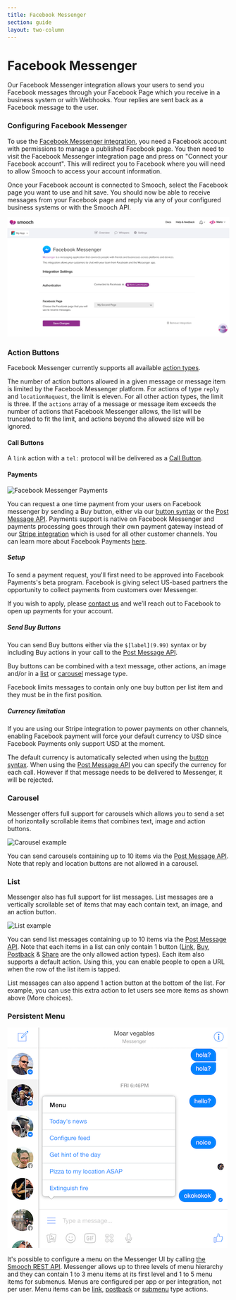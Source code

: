 ```yaml
---
title: Facebook Messenger
section: guide
layout: two-column
---
```


# Facebook Messenger

Our Facebook Messenger integration allows your users to send you Facebook messages through your Facebook Page which you receive in a business system or with Webhooks. Your replies are sent back as a Facebook message to the user.

### Configuring Facebook Messenger

To use the [Facebook Messenger integration](https://app.smooch.io/integrations/messenger), you need a Facebook account with permissions to manage a published Facebook page. You then need to visit the Facebook Messenger integration page and press on "Connect your Facebook account". This will redirect you to Facebook where you will need to allow Smooch to access your account information.

Once your Facebook account is connected to Smooch, select the Facebook page you want to use and hit save. You should now be able to receive messages from your Facebook page and reply via any of your configured business systems or with the Smooch API.

![Facebook Messenger Integration Page Settings](/images/messenger_settings.png)


### Action Buttons

Facebook Messenger currently supports all available [action types](https://docs.smooch.io/rest/#action-buttons).

The number of action buttons allowed in a given message or message item is limited by the Facebook Messenger platform. For actions of type `reply` and `locationRequest`, the limit is eleven. For all other action types, the limit is three. If the `actions` array of a message or message item exceeds the number of actions that Facebook Messenger allows, the list will be truncated to fit the limit, and actions beyond the allowed size will be ignored.

#### Call Buttons

A `link` action with a `tel:` protocol will be delivered as a [Call Button](https://developers.facebook.com/docs/messenger-platform/send-api-reference/call-button).

#### Payments

![Facebook Messenger Payments](/images/messenger_payments.png)

You can request a one time payment from your users on Facebook messenger by sending a Buy button, either via our
[button syntax](https://docs.smooch.io/guide/sending-images-and-buttons-shorthand/) or the [Post Message API](https://docs.smooch.io/rest/#action-buttons). Payments support is native on Facebook Messenger and payments processing goes through their own payment gateway instead of our [Stripe integration](https://docs.smooch.io/guide/stripe-payments/) which is used for all other customer channels. You can learn more about Facebook Payments [here](https://developers.facebook.com/docs/messenger-platform/complete-guide/payments).

##### Setup

To send a payment request, you'll first need to be approved into Facebook Payments's beta program. Facebook is giving select US-based partners the opportunity to collect payments from customers over Messenger.

If you wish to apply, please [contact us](https://smooch.formstack.com/forms/payments_beta?appId=55cb872e5a894f190062fddd) and we’ll reach out to Facebook to open up payments for your account.

##### Send Buy Buttons

You can send Buy buttons either via the `$[label](9.99)` syntax or by including Buy actions in your call to the [Post Message API](https://docs.smooch.io/rest/#action-buttons).

Buy buttons can be combined with a text message, other actions, an image and/or in a [list](https://docs.smooch.io/rest/#list) or [carousel](https://docs.smooch.io/rest/#carousel) message type.

Facebook limits messages to contain only one buy button per list item and they must be in the first position.

##### Currency limitation

If you are using our Stripe integration to power payments on other channels, enabling Facebook payment will force your default currency to USD since Facebook Payments only support USD at the moment.

The default currency is automatically selected when using the [button syntax](https://docs.smooch.io/guide/sending-images-and-buttons-shorthand/). When using the [Post Message API](https://docs.smooch.io/rest/#action-buttons) you can specify the currency for each call. However if that message needs to be delivered to Messenger, it will be rejected.

### Carousel

Messenger offers full support for carousels which allows you to send a set of horizontally scrollable items that combines text, image and action buttons.

![Carousel example](http://blog.smooch.io/content/images/2016/08/carousel_demo.gif)

You can send carousels containing up to 10 items via the [Post Message API](https://docs.smooch.io/rest/#carousel-message). Note that reply and location buttons are not allowed in a carousel.

### List

Messenger also has full support for list messages. List messages are a vertically scrollable set of items that may each contain text, an image, and an action button.

![List example](https://docs.smooch.io/rest/images/list_messenger.png)

You can send list messages containing up to 10 items via the [Post Message API](https://docs.smooch.io/rest/#list). Note that each items in a list can only contain 1 button ([Link](https://docs.smooch.io/rest/#link), [Buy](https://docs.smooch.io/rest/#buy), [Postback](https://docs.smooch.io/rest/#postback) & [Share](https://docs.smooch.io/rest/#share) are the only allowed action types). Each item also supports a default action. Using this, you can enable people to open a URL when the row of the list item is tapped.

List messages can also append 1 action button at the bottom of the list. For example, you can use this extra action to let users see more items as shown above (More choices).



### Persistent Menu

![Facebook Messenger Persistent Menu](/images/messenger_menu.png)

It's possible to configure a menu on the Messenger UI by calling [the Smooch REST API](https://docs.smooch.io/rest/#persistent-menus). Messenger allows up to three levels of menu hierarchy and they can contain 1 to 3 menu items at its first level and 1 to 5 menu items for submenus. Menus are configured per app or per integration, not per user. Menu items can be [link](/guide/structured-messages/#link-buttons), [postback](/guide/structured-messages/#postback-buttons) or [submenu](https://docs.smooch.io/rest/#menu-items) type actions.

